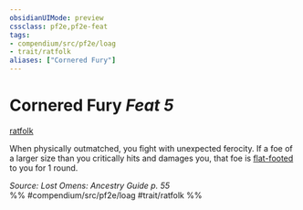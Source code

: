 ```yaml
---
obsidianUIMode: preview
cssclass: pf2e,pf2e-feat
tags:
- compendium/src/pf2e/loag
- trait/ratfolk
aliases: ["Cornered Fury"]
---
```

# Cornered Fury  *Feat 5*  
[ratfolk](ratfolk-b1.md "Ratfolk Ancestry & Heritage Trait")  


When physically outmatched, you fight with unexpected ferocity. If a foe of a larger size than you critically hits and damages you, that foe is [flat-footed](conditions.md#Flat-footed) to you for 1 round.

*Source: Lost Omens: Ancestry Guide p. 55*  
%% #compendium/src/pf2e/loag #trait/ratfolk %%